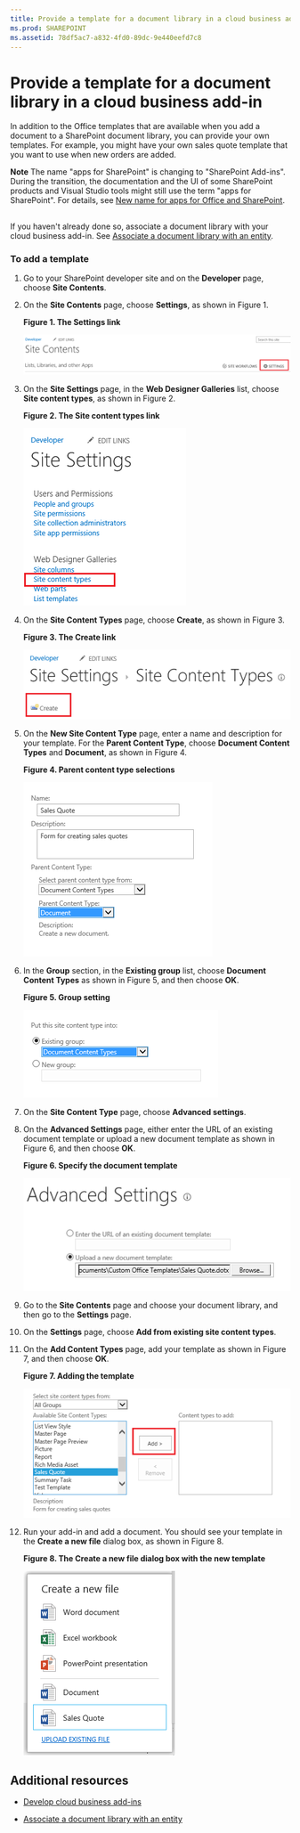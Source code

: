 ```yaml
---
title: Provide a template for a document library in a cloud business add-in
ms.prod: SHAREPOINT
ms.assetid: 78df5ac7-a832-4fd0-89dc-9e440eefd7c8
---
```



# Provide a template for a document library in a cloud business add-in
In addition to the Office templates that are available when you add a document to a SharePoint document library, you can provide your own templates. For example, you might have your own sales quote template that you want to use when new orders are added.
 

 **Note**  The name "apps for SharePoint" is changing to "SharePoint Add-ins". During the transition, the documentation and the UI of some SharePoint products and Visual Studio tools might still use the term "apps for SharePoint". For details, see  [New name for apps for Office and SharePoint](new-name-for-apps-for-sharepoint.md#bk_newname).
 


## 

If you haven't already done so, associate a document library with your cloud business add-in. See  [Associate a document library with an entity](associate-a-document-library-with-an-entity.md).
 

 

### To add a template


1. Go to your SharePoint developer site and on the  **Developer** page, choose **Site Contents**.
    
 
2. On the  **Site Contents** page, choose **Settings**, as shown in Figure 1.
    
    **Figure 1. The Settings link**

 

     ![Site Settings link](images/CBA_IM_8b.PNG)
 

 

 
3. On the  **Site Settings** page, in the **Web Designer Galleries** list, choose **Site content types**, as shown in Figure 2.
    
    **Figure 2. The Site content types link**

 

     ![Site content types link](images/CBA_IM_26.PNG)
 

 

 
4. On the  **Site Content Types** page, choose **Create**, as shown in Figure 3.
    
    **Figure 3. The Create link**

 

     ![Create link](images/CBA_IM_27.PNG)
 

 

 
5. On the  **New Site Content Type** page, enter a name and description for your template. For the **Parent Content Type**, choose  **Document Content Types** and **Document**, as shown in Figure 4.
    
    **Figure 4. Parent content type selections**

 

     ![Parent content type selections](images/CBA_IM_28.PNG)
 

 

 
6. In the  **Group** section, in the **Existing group** list, choose **Document Content Types** as shown in Figure 5, and then choose **OK**.
    
    **Figure 5. Group setting**

 

     ![Group setting](images/CBA_IM_28a.PNG)
 

 

 
7. On the  **Site Content Type** page, choose **Advanced settings**.
    
 
8. On the  **Advanced Settings** page, either enter the URL of an existing document template or upload a new document template as shown in Figure 6, and then choose **OK**.
    
    **Figure 6. Specify the document template**

 

     ![Specify the document template](images/CBA_IM_29.PNG)
 

 

 
9. Go to the  **Site Contents** page and choose your document library, and then go to the **Settings** page.
    
 
10. On the  **Settings** page, choose **Add from existing site content types**.
    
 
11. On the  **Add Content Types** page, add your template as shown in Figure 7, and then choose **OK**.
    
    **Figure 7. Adding the template**

 

     ![Adding the template](images/CBA_IM_29a.PNG)
 

 

 
12. Run your add-in and add a document. You should see your template in the  **Create a new file** dialog box, as shown in Figure 8.
    
    **Figure 8. The Create a new file dialog box with the new template**

 

     ![The Create a new file dialog with the new template](images/CBA_IM_30.PNG)
 

 

 

## Additional resources
<a name="bk_addresources"> </a>


-  [Develop cloud business add-ins](develop-cloud-business-add-ins.md)
    
 
-  [Associate a document library with an entity](associate-a-document-library-with-an-entity.md)
    
 

